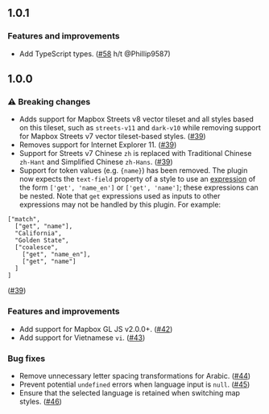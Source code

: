 ## 1.0.1

### Features and improvements

- Add TypeScript types. ([#58](https://github.com/mapbox/mapbox-gl-language/pull/58) h/t @Phillip9587)

## 1.0.0

### ⚠️ Breaking changes

- Adds support for Mapbox Streets v8 vector tileset and all styles based on this tileset, such as `streets-v11` and `dark-v10` while removing support for Mapbox Streets v7 vector tileset-based styles. ([#39](https://github.com/mapbox/mapbox-gl-language/pull/39))
- Removes support for Internet Explorer 11. ([#39](https://github.com/mapbox/mapbox-gl-language/pull/39))
- Support for Streets v7 Chinese `zh` is replaced with Traditional Chinese `zh-Hant` and Simplified Chinese `zh-Hans`. ([#39](https://github.com/mapbox/mapbox-gl-language/pull/39))
- Support for token values (e.g. `{name}`) has been removed. The plugin now expects the `text-field` property of a style to use an [expression](https://docs.mapbox.com/mapbox-gl-js/style-spec/expressions/) of the form `['get', 'name_en']` or `['get', 'name']`; these expressions can be nested. Note that `get` expressions used as inputs to other expressions may not be handled by this plugin. For example:
```
["match",
  ["get", "name"],
  "California",
  "Golden State",
  ["coalesce",
    ["get", "name_en"],
    ["get", "name"]
  ]
]
```
([#39](https://github.com/mapbox/mapbox-gl-language/pull/39))

### Features and improvements

- Add support for Mapbox GL JS v2.0.0+. ([#42](https://github.com/mapbox/mapbox-gl-language/pull/42))
- Add support for Vietnamese `vi`. ([#43](https://github.com/mapbox/mapbox-gl-language/pull/43))

### Bug fixes

- Remove unnecessary letter spacing transformations for Arabic. ([#44](https://github.com/mapbox/mapbox-gl-language/pull/44))
- Prevent potential `undefined` errors when language input is `null`. ([#45](https://github.com/mapbox/mapbox-gl-language/pull/45))
- Ensure that the selected language is retained when switching map styles. ([#46](https://github.com/mapbox/mapbox-gl-language/pull/46))
